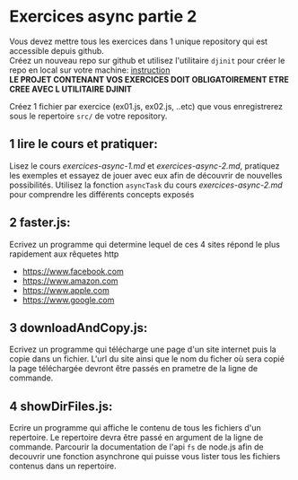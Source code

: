 # Exercices async partie 2

Vous devez mettre tous les exercices dans 1 unique repository qui est accessible depuis github.  
Créez un nouveau repo sur github et utilisez l'utilitaire `djinit` pour créer le repo en local sur votre machine: [instruction](https://github.com/AbsoluteVirtueXI/alyra-courses/blob/master/node/1-node-introduction.md#djinit)  
**LE PROJET CONTENANT VOS EXERCICES DOIT OBLIGATOIREMENT ETRE CREE AVEC L UTILITAIRE DJINIT**

Créez 1 fichier par exercice (ex01.js, ex02.js, ..etc) que vous enregistrerez sous le repertoire `src/` de votre repository.

## 1 lire le cours et pratiquer:

Lisez le cours _exercices-async-1.md_ et _exercices-async-2.md_, pratiquez les exemples et essayez de jouer avec eux afin de découvrir de nouvelles possibilités. Utilisez la fonction `asyncTask` du cours _exercices-async-2.md_ pour comprendre les différents concepts exposés

## 2 **faster.js**:

Ecrivez un programme qui determine lequel de ces 4 sites répond le plus rapidement aux rêquetes http

- https://www.facebook.com
- https://www.amazon.com
- https://www.apple.com
- https://www.google.com

## 3 **downloadAndCopy.js**:

Ecrivez un programme qui télécharge une page d'un site internet puis la copie dans un fichier.
L'url du site ainsi que le nom du ficher où sera copié la page téléchargée devront être passés en prametre de la ligne de commande.

## 4 **showDirFiles.js**:

Ecrire un programme qui affiche le contenu de tous les fichiers d'un repertoire. Le repertoire devra être passé en argument de la ligne de commande.
Parcourir la documentation de l'api `fs` de node.js afin de decouvrir une fonction asynchrone qui puisse vous lister tous les fichiers contenus dans un repertoire.
